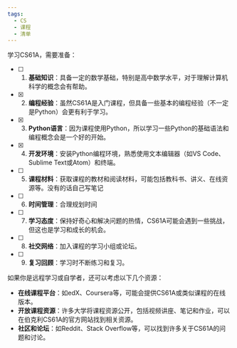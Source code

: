 ```yaml
---
tags:
  - CS
  - 课程
  - 清单
---
```

学习CS61A，需要准备：
- [ ] 1. **基础知识**：具备一定的数学基础，特别是高中数学水平，对于理解计算机科学的概念会有帮助。
- [x] 2. **编程经验**：虽然CS61A是入门课程，但具备一些基本的编程经验（不一定是Python）会更有利于学习。
- [x] 3. **Python语言**：因为课程使用Python，所以学习一些Python的基础语法和编程概念会是一个好的开始。
- [x] 4. **开发环境**：安装Python编程环境，熟悉使用文本编辑器（如VS Code、Sublime Text或Atom）和终端。
- [ ] 5. **课程材料**：获取课程的教材和阅读材料，可能包括教科书、讲义、在线资源等。没有的话自己写笔记
- [ ] 6. **时间管理**：合理规划时间
- [ ] 7. **学习态度**：保持好奇心和解决问题的热情，CS61A可能会遇到一些挑战，但这也是学习和成长的机会。
- [ ] 8. **社交网络**：加入课程的学习小组或论坛。
- [ ] 9. **复习回顾**：学习时不断练习和复习。


如果你是远程学习或自学者，还可以考虑以下几个资源：
- **在线课程平台**：如edX、Coursera等，可能会提供CS61A或类似课程的在线版本。
- **开放课程资源**：许多大学将课程资源公开，包括视频讲座、笔记和作业，可以在伯克利CS61A的官方网站找到相关资源。
- **社区和论坛**：如Reddit、Stack Overflow等，可以找到许多关于CS61A的问题和讨论。

